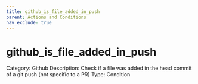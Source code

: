 ```yaml
---
title: github_is_file_added_in_push
parent: Actions and Conditions
nav_exclude: true
---
```


# github_is_file_added_in_push

Category: Github
Description: Check if a file was added in the head commit of a git push (not specific to a PR)
Type: Condition
